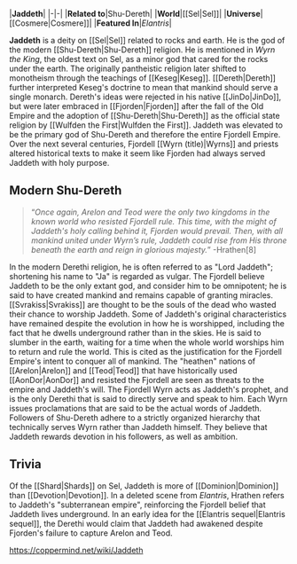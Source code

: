 |**Jaddeth**|
|-|-|
|**Related to**|Shu-Dereth|
|**World**|[[Sel\|Sel]]|
|**Universe**|[[Cosmere\|Cosmere]]|
|**Featured In**|*Elantris*|

**Jaddeth** is a deity on [[Sel\|Sel]] related to rocks and earth. He is the god of the modern [[Shu-Dereth\|Shu-Dereth]] religion.
He is mentioned in *Wyrn the King*, the oldest text on Sel, as a minor god that cared for the rocks under the earth. The originally pantheistic religion later shifted to monotheism through the teachings of [[Keseg\|Keseg]]. [[Dereth\|Dereth]] further interpreted Keseg's doctrine to mean that mankind should serve a single monarch. Dereth's ideas were rejected in his native [[JinDo\|JinDo]], but were later embraced in [[Fjorden\|Fjorden]] after the fall of the Old Empire and the adoption of [[Shu-Dereth\|Shu-Dereth]] as the official state religion by [[Wulfden the First\|Wulfden the First]]. Jaddeth was elevated to be the primary god of Shu-Dereth and therefore the entire Fjordell Empire. Over the next several centuries, Fjordell [[Wyrn (title)\|Wyrns]] and priests altered historical texts to make it seem like Fjorden had always served Jaddeth with holy purpose.

## Modern Shu-Dereth
>“*Once again, Arelon and Teod were the only two kingdoms in the known world who resisted Fjordell rule. This time, with the might of Jaddeth's holy calling behind it, Fjorden would prevail. Then, with all mankind united under Wyrn’s rule, Jaddeth could rise from His throne beneath the earth and reign in glorious majesty.*”
\-Hrathen[8]

In the modern Derethi religion, he is often referred to as "Lord Jaddeth"; shortening his name to "Ja" is regarded as vulgar. The Fjordell believe Jaddeth to be the only extant god, and consider him to be omnipotent; he is said to have created mankind and remains capable of granting miracles. [[Svrakiss\|Svrakiss]] are thought to be the souls of the dead who wasted their chance to worship Jaddeth.
Some of Jaddeth's original characteristics have remained despite the evolution in how he is worshipped, including the fact that he dwells underground rather than in the skies. He is said to slumber in the earth, waiting for a time when the whole world worships him to return and rule the world. This is cited as the justification for the Fjordell Empire's intent to conquer all of mankind. The "heathen" nations of [[Arelon\|Arelon]] and [[Teod\|Teod]] that have historically used [[AonDor\|AonDor]] and resisted the Fjordell are seen as threats to the empire and Jaddeth's will.
The Fjordell Wyrn acts as Jaddeth's prophet, and is the only Derethi that is said to directly serve and speak to him. Each Wyrn issues proclamations that are said to be the actual words of Jaddeth. Followers of Shu-Dereth adhere to a strictly organized hierarchy that technically serves Wyrn rather than Jaddeth himself. They believe that Jaddeth rewards devotion in his followers, as well as ambition.

## Trivia
Of the [[Shard\|Shards]] on Sel, Jaddeth is more of [[Dominion\|Dominion]] than [[Devotion\|Devotion]].
In a deleted scene from *Elantris*, Hrathen refers to Jaddeth's "subterranean empire", reinforcing the Fjordell belief that Jaddeth lives underground.
In an early idea for the [[Elantris sequel\|Elantris sequel]], the Derethi would claim that Jaddeth had awakened despite Fjorden's failure to capture Arelon and Teod.


https://coppermind.net/wiki/Jaddeth
